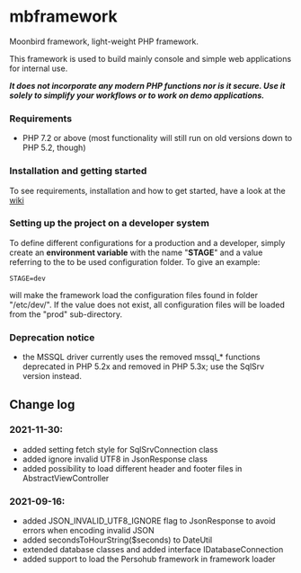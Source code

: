 # mbframework
Moonbird framework, light-weight PHP framework.

This framework is used to build mainly console and simple web applications for internal use. 

___It does not incorporate any modern PHP functions nor is it secure. Use it solely to simplify your workflows or to
work on demo applications.___

### Requirements
- PHP 7.2 or above (most functionality will still run on old versions down to PHP 5.2, though)

### Installation and getting started

To see requirements, installation and how to get started, have a look at the [wiki](https://github.com/Moonbird-IT/mbframework/wiki)

### Setting up the project on a developer system

To define different configurations for a production and a developer, simply create an **environment variable** with the 
name "**STAGE**" and a value referring to the to be used configuration folder. To give an example:

    STAGE=dev
    
will make the framework load the configuration files found in folder "/etc/dev/". If the value does not exist, all 
configuration files will be loaded from the "prod" sub-directory.

### Deprecation notice

* the MSSQL driver currently uses the removed mssql_* functions deprecated in PHP 5.2x and removed in PHP 5.3x;
  use the SqlSrv version instead.

## Change log

### 2021-11-30:
- added setting fetch style for SqlSrvConnection class
- added ignore invalid UTF8 in JsonResponse class
- added possibility to load different header and footer files in AbstractViewController

### 2021-09-16:
- added JSON_INVALID_UTF8_IGNORE flag to JsonResponse to avoid errors when encoding invalid JSON
- added secondsToHourString($seconds) to DateUtil
- extended database classes and added interface IDatabaseConnection
- added support to load the Persohub framework in framework loader